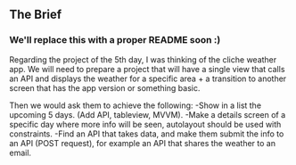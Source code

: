 ## The Brief
### We'll replace this with a proper README soon :)
Regarding the project of the 5th day, I was thinking of the cliche weather app.
We will need to prepare a project that will have a single view that calls an API and displays the weather for a specific area + a transition to another screen that has the app version or something basic.

Then we would ask them to achieve the following:
-Show in a list the upcoming 5 days. (Add API, tableview, MVVM).
-Make a details screen of a specific day where more info will be seen, autolayout should be used with constraints.
-Find an API that takes data, and make them submit the info to an API (POST request), for example an API that shares the weather to an email.
